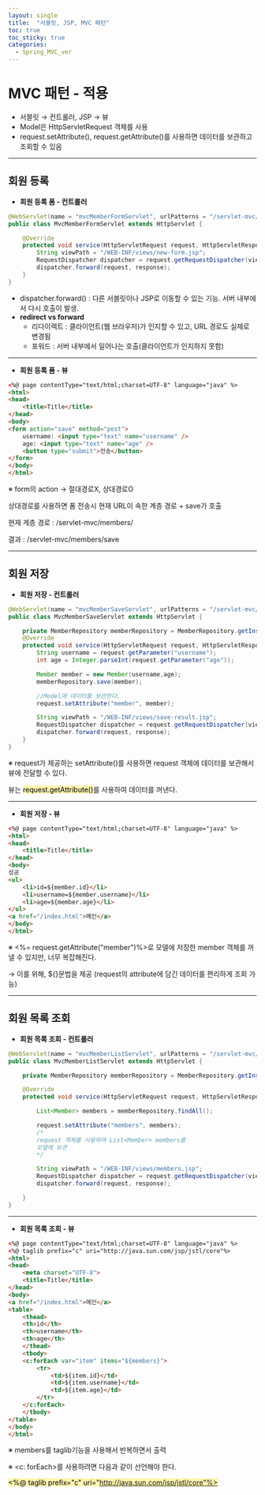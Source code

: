 ```yaml
---
layout: single
title:  "서블릿, JSP, MVC 패턴"
toc: true
toc_sticky: true
categories:
  - Spring_MVC_ver
---
```


# MVC 패턴 - 적용



- 서블릿 → 컨트롤러, JSP → 뷰
- Model은 HttpServletRequest 객체를 사용
- request.setAttribute(), request.getAttribute()를 사용하면 데이터를 보관하고 조회할 수 있음


---



## 회원 등록

- **회원 등록 폼 - 컨트롤러**

```java
@WebServlet(name = "mvcMemberFormServlet", urlPatterns = "/servlet-mvc/members/new-form")
public class MvcMemberFormServlet extends HttpServlet {

    @Override
    protected void service(HttpServletRequest request, HttpServletResponse response) throws ServletException, IOException {
        String viewPath = "/WEB-INF/views/new-form.jsp";
        RequestDispatcher dispatcher = request.getRequestDispatcher(viewPath);
        dispatcher.forward(request, response);
    }
}
```



- dispatcher.forward() : 다른 서블릿이나 JSP로 이동할 수 있는 기능. 서버 내부에서 다시 호출이 발생.
- **redirect vs forward**
  - 리다이렉트 : 클라이언트(웹 브라우저)가 인지할 수 있고, URL 경로도 실제로 변경됨
  - 포워드 : 서버 내부에서 일어나는 호출(클라이언트가 인지하지 못함)

---



- **회원 등록 폼 - 뷰**

```html
<%@ page contentType="text/html;charset=UTF-8" language="java" %>
<html>
<head>
    <title>Title</title>
</head>
<body>
<form action="save" method="post">
    username: <input type="text" name="username" />
    age: <input type="text" name="age" />
    <button type="submit">전송</button>
</form>
</body>
</html>
```

※ form의 action -> 절대경로X, 상대경로O

상대경로를 사용하면 폼 전송시 현재 URL이 속한 계층 경로 + save가 호출

현재 계층 경로 : /servlet-mvc/members/

결과 : /servlet-mvc/members/save

---



## 회원 저장

- **회원 저장 - 컨트롤러**

```java
@WebServlet(name = "mvcMemberSaveServlet", urlPatterns = "/servlet-mvc/members/save")
public class MvcMemberSaveServlet extends HttpServlet {

    private MemberRepository memberRepository = MemberRepository.getInstance();
    @Override
    protected void service(HttpServletRequest request, HttpServletResponse response) throws ServletException, IOException {
        String username = request.getParameter("username");
        int age = Integer.parseInt(request.getParameter("age"));

        Member member = new Member(username,age);
        memberRepository.save(member);

        //Model에 데이터를 보관한다.
        request.setAttribute("member", member);

        String viewPath = "/WEB-INF/views/save-result.jsp";
        RequestDispatcher dispatcher = request.getRequestDispatcher(viewPath);
        dispatcher.forward(request, response);
    }
}
```

※ request가 제공하는 setAttribute()를 사용하면 request 객체에 데이터를 보관해서 뷰에 전달할 수 있다.

뷰는 <mark style='background-color: #fff5b1'>request.getAttribute()</mark>를 사용하여 데이터를 꺼낸다.

---



- **회원 저장 - 뷰**

```html
<%@ page contentType="text/html;charset=UTF-8" language="java" %>
<html>
<head>
    <title>Title</title>
</head>
<body>
성공
<ul>
    <li>id=${member.id}</li>
    <li>username=${member.username}</li>
    <li>age=${member.age}</li>
</ul>
<a href="/index.html">메인</a>
</body>
</html>
```

※ <%= request.getAttribute("member")%>로 모델에 저장한 member 객체를 꺼낼 수 있지만, 너무 복잡해진다.

→ 이를 위해, ${}문법을 제공 (request의 attribute에 담긴 데이터를 편리하게 조회 가능)

---



## 회원 목록 조회

- **회원 목록 조회 - 컨트롤러**

```java
@WebServlet(name = "mvcMemberListServlet", urlPatterns = "/servlet-mvc/members")
public class MvcMemberListServlet extends HttpServlet {

    private MemberRepository memberRepository = MemberRepository.getInstance();

    @Override
    protected void service(HttpServletRequest request, HttpServletResponse response) throws ServletException, IOException {

        List<Member> members = memberRepository.findAll();

        request.setAttribute("members", members);
        /*
        request 객체를 사용하여 List<Member> members를 
        모델에 보관
        */

        String viewPath = "/WEB-INF/views/members.jsp";
        RequestDispatcher dispatcher = request.getRequestDispatcher(viewPath);
        dispatcher.forward(request, response);

    }
}
```

---

- **회원 목록 조회 - 뷰**

```html
<%@ page contentType="text/html;charset=UTF-8" language="java" %>
<%@ taglib prefix="c" uri="http://java.sun.com/jsp/jstl/core"%>
<html>
<head>
    <meta charset="UTF-8">
    <title>Title</title>
</head>
<body>
<a href="/index.html">메인</a>
<table>
    <thead>
    <th>id</th>
    <th>username</th>
    <th>age</th>
    </thead>
    <tbody>
    <c:forEach var="item" items="${members}">
        <tr>
            <td>${item.id}</td>
            <td>${item.username}</td>
            <td>${item.age}</td>
        </tr>
    </c:forEach>
    </tbody>
</table>
</body>
</html>
```

※  members를 taglib기능을 사용해서 반복하면서 출력

※  <c: forEach>를 사용하려면 다음과 같이 선언해야 한다.

<mark style='background-color: #fff5b1'><%@ taglib prefix="c" uri="http://java.sun.com/jsp/jstl/core"%></mark>

